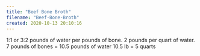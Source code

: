 ```yaml
---
title: "Beef Bone Broth"
filename: "Beef-Bone-Broth"
created: 2020-10-13 20:10:16
---
```

1:1 or 3:2 pounds of water per pounds of bone.
2 pounds per quart of water.
7 pounds of bones = 10.5 pounds of water
10.5 lb = 5 quarts

